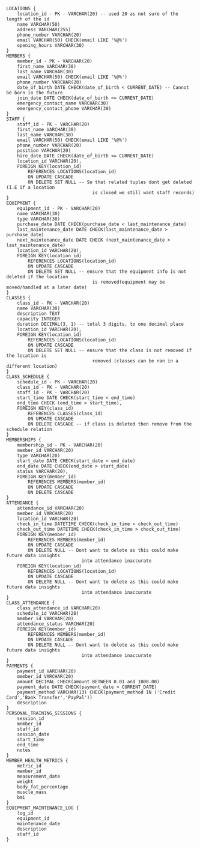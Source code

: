     LOCATIONS {
        location_id - PK - VARCHAR(20) -- used 20 as not sure of the length of the id
        name VARCHAR(50)
        address VARCHAR(255)
        phone_number VARCHAR(20)
        email VARCHAR(50) CHECK(email LIKE '%@%')
        opening_hours VARCHAR(30)
    }
    MEMBERS {
        member_id - PK - VARCHAR(20)
        first_name VARCHAR(30)
        last_name VARCHAR(30)
        email VARCHAR(50) CHECK(email LIKE '%@%') 
        phone_number VARCHAR(20)
        date_of_birth DATE CHECK(date_of_birth < CURRENT_DATE) -- Cannot be born in the future
        join_date DATE CHECK(date_of_birth <= CURRENT_DATE)
        emergency_contact_name VARCHAR(30)
        emergency_contact_phone VARCHAR(30)
    }
    STAFF {
        staff_id - PK - VARCHAR(20)
        first_name VARCHAR(30)
        last_name VARCHAR(30)
        email VARCHAR(50) CHECK(email LIKE '%@%')
        phone_number VARCHAR(20)
        position VARCHAR(20)
        hire_date DATE CHECK(date_of_birth <= CURRENT_DATE)
        location_id VARCHAR(20),
        FOREIGN KEY(location_id) 
            REFERENCES LOCATIONS(location_id) 
            ON UPDATE CASCADE 
            ON DELETE SET NULL -- So that related tuples dont get deleted (I.E if a location 
                                    is closed we still want staff records)
    }
    EQUIPMENT {
        equipment_id - PK - VARCHAR(20)
        name VARCHAR(30)
        type VARCHAR(30)
        purchase_date DATE CHECK(purchase_date < last_maintenance_date)
        last_maintenance_date DATE CHECK(last_maintenance_date > purchase_date)
        next_maintenance_date DATE CHECK (next_maintenance_date > last_maintenance_date)
        location_id VARCHAR(20),
        FOREIGN KEY(location_id) 
            REFERENCES LOCATIONS(location_id) 
            ON UPDATE CASCADE 
            ON DELETE SET NULL -- ensure that the equipment info is not deleted if the location 
                                    is removed(equipment may be moved/handled at a later date)
    }
    CLASSES {
        class_id - PK - VARCHAR(20)
        name VARCHAR(30)
        description TEXT
        capacity INTEGER
        duration DECIMAL(3, 1) -- total 3 digits, to one decimal place
        location_id VARCHAR(20),
        FOREIGN KEY(location_id) 
            REFERENCES LOCATIONS(location_id) 
            ON UPDATE CASCADE 
            ON DELETE SET NULL -- ensure that the class is not removed if the location is 
                                    removed (classes can be ran in a different location)
    }
    CLASS_SCHEDULE {
        schedule_id - PK - VARCHAR(20)
        class_id - PK - VARCHAR(20)
        staff_id - PK - VARCHAR(20)
        start_time DATE CHECK(start_time < end_time)
        end_time CHECK (end_time > start_time),
        FOREIGN KEY(class_id) 
            REFERENCES CLASSES(class_id) 
            ON UPDATE CASCADE 
            ON DELETE CASCADE -- if class is deleted then remove from the schedule relation
    }
    MEMBERSHIPS {
        membership_id - PK - VARCHAR(20)
        member_id VARCHAR(20)
        type VARCHAR(20)
        start_date DATE CHECK(start_date < end_date)
        end_date DATE CHECK(end_date > start_date)
        status VARCHAR(20),
        FOREIGN KEY(member_id) 
            REFERENCES MEMBERS(member_id) 
            ON UPDATE CASCADE 
            ON DELETE CASCADE
    }
    ATTENDANCE {
        attendance_id VARCHAR(20)
        member_id VARCHAR(20)
        location_id VARCHAR(20)
        check_in_time DATETIME CHECK(check_in_time < check_out_time)
        check_out_time DATETIME CHECK(check_in_time > check_out_time)
        FOREIGN KEY(member_id) 
            REFERENCES MEMBERS(member_id) 
            ON UPDATE CASCADE 
            ON DELETE NULL -- Dont want to delete as this could make future data insights 
                                into attendance inaccurate
        FOREIGN KEY(location_id) 
            REFERENCES LOCATIONS(location_id) 
            ON UPDATE CASCADE 
            ON DELETE NULL -- Dont want to delete as this could make future data insights 
                                into attendance inaccurate
    }
    CLASS_ATTENDANCE {
        class_attendance_id VARCHAR(20)
        schedule_id VARCHAR(20)
        member_id VARCHAR(20)
        attendance_status VARCHAR(20)
        FOREIGN KEY(member_id) 
            REFERENCES MEMBERS(member_id) 
            ON UPDATE CASCADE 
            ON DELETE NULL -- Dont want to delete as this could make future data insights 
                                into attendance inaccurate
    }
    PAYMENTS {
        payment_id VARCHAR(20)
        member_id VARCHAR(20)
        amount DECIMAL CHECK(amount BETWEEN 0.01 and 1000.00)
        payment_date DATE CHECK(payment_date > CURRENT_DATE)
        payment_method VARCHAR(13) CHECK(payment_method IN ('Credit Card','Bank Transfer','PayPal'))
        description
    }
    PERSONAL_TRAINING_SESSIONS {
        session_id
        member_id
        staff_id
        session_date
        start_time
        end_time
        notes
    }
    MEMBER_HEALTH_METRICS {
        metric_id
        member_id
        measurement_date
        weight
        body_fat_percentage
        muscle_mass
        bmi
    }
    EQUIPMENT_MAINTENANCE_LOG {
        log_id
        equipment_id
        maintenance_date
        description
        staff_id
    }